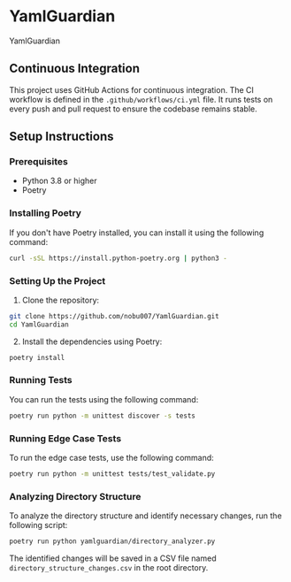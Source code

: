 # YamlGuardian
YamlGuardian

## Continuous Integration

This project uses GitHub Actions for continuous integration. The CI workflow is defined in the `.github/workflows/ci.yml` file. It runs tests on every push and pull request to ensure the codebase remains stable.

## Setup Instructions

### Prerequisites

- Python 3.8 or higher
- Poetry

### Installing Poetry

If you don't have Poetry installed, you can install it using the following command:

```sh
curl -sSL https://install.python-poetry.org | python3 -
```

### Setting Up the Project

1. Clone the repository:

```sh
git clone https://github.com/nobu007/YamlGuardian.git
cd YamlGuardian
```

2. Install the dependencies using Poetry:

```sh
poetry install
```

### Running Tests

You can run the tests using the following command:

```sh
poetry run python -m unittest discover -s tests
```

### Running Edge Case Tests

To run the edge case tests, use the following command:

```sh
poetry run python -m unittest tests/test_validate.py
```

### Analyzing Directory Structure

To analyze the directory structure and identify necessary changes, run the following script:

```sh
poetry run python yamlguardian/directory_analyzer.py
```

The identified changes will be saved in a CSV file named `directory_structure_changes.csv` in the root directory.
